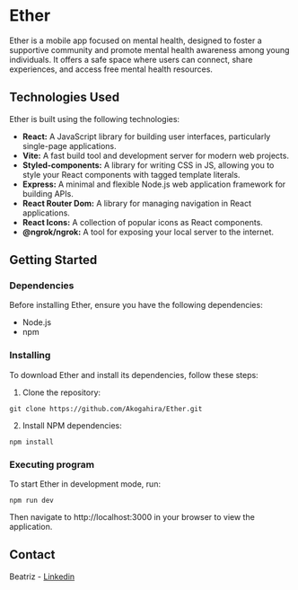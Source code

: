 # Ether

Ether is a mobile app focused on mental health, designed to foster a supportive community and promote mental health awareness among young individuals. It offers a safe space where users can connect, share experiences, and access free mental health resources.

## Technologies Used

Ether is built using the following technologies:

- **React:** A JavaScript library for building user interfaces, particularly single-page applications.
- **Vite:** A fast build tool and development server for modern web projects.
- **Styled-components:** A library for writing CSS in JS, allowing you to style your React components with tagged template literals.
- **Express:** A minimal and flexible Node.js web application framework for building APIs.
- **React Router Dom:** A library for managing navigation in React applications.
- **React Icons:** A collection of popular icons as React components.
- **@ngrok/ngrok:** A tool for exposing your local server to the internet.

## Getting Started

### Dependencies

Before installing Ether, ensure you have the following dependencies:

* Node.js
* npm

### Installing

To download Ether and install its dependencies, follow these steps:

1. Clone the repository:
```
git clone https://github.com/Akogahira/Ether.git
```

2. Install NPM dependencies:
```
npm install
```

### Executing program

To start Ether in development mode, run:
```
npm run dev
```

Then navigate to http://localhost:3000 in your browser to view the application.


## Contact

Beatriz - [Linkedin](https://www.linkedin.com/in/beatriz-triviño-pérez/)